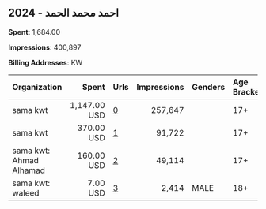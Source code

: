 ## 2024 - احمد محمد الحمد 
**Spent**: 1,684.00

**Impressions**: 400,897

**Billing Addresses**: KW

|Organization|Spent|Urls|Impressions|Genders|Age Brackets|Country Codes|
|:---|---:|:---|---:|:---|:---|:---|
|sama kwt|1,147.00 USD|[0](https://www.snap.com/political-ads/asset/36045480c7df6892e7c334b1354f1cb0417832022867966bc3fc0f52c91b7bd3?mediaType=png)|257,647||17+|kuwait|
|sama kwt|370.00 USD|[1](https://www.snap.com/political-ads/asset/8a62e4d325ae932ea69647b4e03f37df9c9419d114671713391dc1d09584f390?mediaType=jpeg)|91,722||17+|kuwait|
|sama kwt: Ahmad Alhamad|160.00 USD|[2](https://www.snap.com/political-ads/asset/d9cbe1aeb5230b292d49c01828c00eb483a4b10297928d359048abd9e64b57b6?mediaType=jpeg)|49,114||17+|kuwait|
|sama kwt: waleed|7.00 USD|[3](https://www.snap.com/political-ads/asset/484ac46e5feee0af09ab659df0be8601d2c4df746941a34f5074ad54ba26410b?mediaType=jpeg)|2,414|MALE|18+|kuwait|
